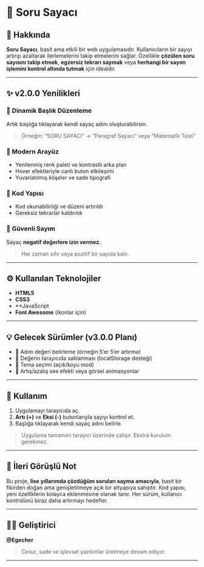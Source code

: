 # 🧮 Soru Sayacı

## 🚀 Hakkında

**Soru Sayacı**, basit ama etkili bir web uygulamasıdır.
Kullanıcıların bir sayıyı artırıp azaltarak ilerlemelerini takip etmelerini sağlar.
Özellikle **çözülen soru sayısını takip etmek**, **egzersiz tekrarı saymak** veya **herhangi bir sayım işlemini kontrol altında tutmak** için idealdir.

---

## ✨ v2.0.0 Yenilikleri

### 🔹 Dinamik Başlık Düzenleme
Artık başlığa tıklayarak kendi sayaç adını oluşturabilirsin.
> Örneğin: “SORU SAYACI” → “Paragraf Sayacı” veya “Matematik Testi”

### 🔹 Modern Arayüz
- Yenilenmiş renk paleti ve kontrastlı arka plan
- Hover efektleriyle canlı buton etkileşimi
- Yuvarlatılmış köşeler ve sade tipografi

### 🔹 Kod Yapısı
- Kod okunabilirliği ve düzeni artırıldı
- Gereksiz tekrarlar kaldırıldı

### 🔹 Güvenli Sayım
Sayaç **negatif değerlere izin vermez.**
> Her zaman sıfır veya pozitif bir sayıda kalır.

---

## ⚙️ Kullanılan Teknolojiler

- **HTML5**
- **CSS3**
- **JavaScript
- **Font Awesome** (ikonlar için)

---

## 💡 Gelecek Sürümler (v3.0.0 Planı)

- 🔢 Adım değeri belirleme (örneğin 5’er 5’er artırma)
- 💾 Değerin tarayıcıda saklanması (localStorage desteği)
- 🎨 Tema seçimi (açık/koyu mod)
- 🔔 Artış/azalış ses efekti veya görsel animasyonlar

---

## 🧭 Kullanım

1. Uygulamayı tarayıcıda aç.
2. **Artı (+)** ve **Eksi (-)** butonlarıyla sayıyı kontrol et.
3. Başlığa tıklayarak kendi sayaç adını belirle.

> Uygulama tamamen tarayıcı üzerinde çalışır. Ekstra kurulum gerekmez.

---

## 🧠 İleri Görüşlü Not

Bu proje, **lise yıllarımda çözdüğüm soruları sayma amacıyla**, basit bir fikirden doğan ama genişletilmeye açık bir altyapıya sahiptir.
Kod yapısı, yeni özelliklerin kolayca eklenmesine olanak tanır.
Her sürüm, kullanıcı kontrolünü biraz daha artırmayı hedefler.

---

## 🧑‍💻 Geliştirici

**@Egecher**
> Cesur, sade ve işlevsel yazılımlar üretmeye devam ediyor.

---